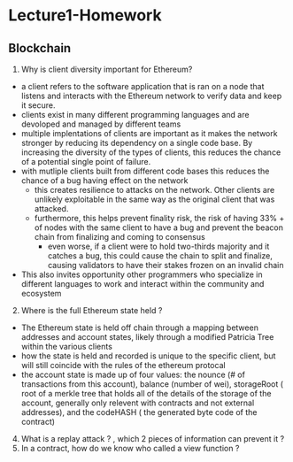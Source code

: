 # Lecture1-Homework
## Blockchain

1. Why is client diversity important for Ethereum?
  -  a client refers to the software application that is ran on a node that listens and interacts with the Ethereum network to verify data and keep it secure. 
  -  clients exist in many different programming languages and are devoloped and managed by different teams
  -  multiple implentations of clients are important as it makes the network stronger by reducing its dependency on a single code base. By increasing the diversity of      the types of clients, this reduces the chance of a potential single point of failure. 
  - with mutliple clients built from different code bases this reduces the chance of a bug having effect on the network
    - this creates resilience to attacks on the network. Other clients are unlikely exploitable in the same way as the original client that was attacked. 
    - furthermore, this helps prevent finality risk, the risk of having 33% + of nodes with the same client to have a bug and prevent the beacon chain from finalizing       and coming to consensus
        - even worse, if a client were to hold two-thirds majority and it catches a bug, this could cause the chain to split and finalize, causing validators to have             their stakes frozen on an invalid chain   
  -  This also invites opportunity other programmers who specialize in different languages to work and interact within the community and ecosystem
       
2. Where is the full Ethereum state held ?
  - The Ethereum state is held off chain through a mapping between addresses and account states, likely through a modified Patricia Tree within the various clients 
  - how the state is held and recorded is unique to the specific client, but will still coincide with the rules of the ethereum protocal 
  - the account state is made up of four values: the nounce (# of transactions from this account), balance (number of wei), storageRoot ( root of a merkle tree that holds all of the details of the storage of the account, generally only relevent with contracts and not external addresses), and the codeHASH ( the generated byte code of the contract)
    
4. What is a replay attack ? , which 2 pieces of information can prevent it ?
5. In a contract, how do we know who called a view function ?
